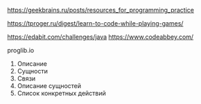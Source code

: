 https://geekbrains.ru/posts/resources_for_programming_practice

https://tproger.ru/digest/learn-to-code-while-playing-games/

https://edabit.com/challenges/java
https://www.codeabbey.com/



proglib.io

1. Описание
2. Сущности
3. Связи
4. Описание сущностей
5. Список конкретных действий
